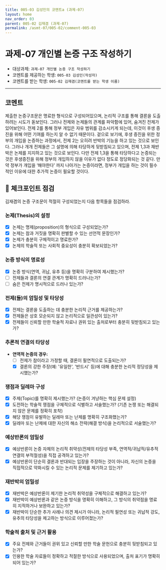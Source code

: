 ```yaml
---
title: 005-03 김성민의 코멘트a (과제-07)
layout: home
nav_order: 03
parent: 005-02 김재겸 (과제-07)
permalink: /asmt-07/005-02/comment-005-03
---
```


# 과제-07 개인별 논증 구조 작성하기

- 대상과제: `과제-07 개인별 논증 구조 작성하기`
- 코멘트를 제공하는 학생: `005-03 김성민(작성자)`
- 코멘트를 받는 학생: `005-02 김재겸(코멘트를 받는 학생 이름)`

---

## 코멘트

제출한 논증구조문은 명료한 형식으로 구성되어있으며, 논리적 구조를 통해 결론을 도출하려는 시도가 돋보인다. 그러나 전제와 논제들의 관계를 파악함에 있어, 숨겨진 전제가 있어보인다. 전제 2를 통해 정부 개입은 자유 범위를 감소시키게 되는데, 이것이 후생 증진을 위해 어떤 기여를 하는지 알 수 없기 때문이다. 겉으로 보기에, 후생 증진을 위한 정부의 개입을 논증하는 과정에서, 전제 2는 오히려 반박의 기능을 하고 있는 것으로 보인다. 그러나 개개 전제들은 그 설명에 의해 타당하게 뒷받침되고 있으며, 전제 1,3과 재반박은 논제를 지지하고 있는 것으로 보인다. 다만 전제 1,3을 통해 타당하다고 논증되는 것은 후생증진을 위해 정부의 개입하지 않을 이유가 없다 정도로 정당화되는 것 같다. 만약 정부가 개입을 ‘해야한다’ 까지 나아가는 논증이라면, 정부가 개입을 하는 것이 필수적인 이유에 대한 추가적 논증이 필요할 것이다.

## 📌 체크포인트 점검

김재겸의 논증 구조문이 적절히 구성되었는지 다음 항목들을 점검하라.

### **논제(Thesis)의 설정**
- [x] 논제는 명제(proposition)의 형식으로 구성되었는가?
- [x] 논제는 참과 거짓을 명확히 판별할 수 있는 선언적 문장인가?
- [x] 논제가 충분히 구체적이고 명료한가?
- [x] 논제의 학술적 또는 사회적 중요성이 충분히 확보되었는가?

### **논증 방식의 명료성**
- [x] 논증 방식(연역, 귀납, 유추 등)을 명확히 구분하여 제시했는가?
- [ ] 전제들과 결론의 연결 관계가 명확히 드러나는가?
- [ ] 숨은 전제가 명시적으로 드러나 있는가?

### **전제(들)의 엄밀성 및 타당성**
- [x] 전제는 결론을 도출하는 데 충분한 논리적 근거를 제공하는가?
- [x] 전제들은 상호 모순되지 않고 논리적으로 일관성이 있는가?
- [x] 전제들이 신뢰할 만한 학술적 자료나 권위 있는 출처로부터 충분히 뒷받침되고 있는가?

### **추론적 연결의 타당성**
- **연역적 논증의 경우:**
  - [ ] 전제가 참이라고 가정할 때, 결론이 필연적으로 도출되는가?
  - [x] 결론의 강한 주장(예: '유일한', '반드시' 등)에 대해 충분한 논리적 정당성을 제시했는가?

### **쟁점과 딜레마 구성**
- [x] 주제(Topic)를 명확히 제시했는가? (논증이 겨냥하는 핵심 문제 설정)
- [x] 도전하는 학술적 쟁점을 구체적으로 식별하고 서술했는가? (기존 논쟁 또는 해결되지 않은 문제를 정확히 포착)
- [x] 해당 쟁점이 유발하는 딜레마 또는 난제를 명확히 구조화했는가?
- [x] 딜레마 또는 난제에 대한 자신의 해소 전략(해결 방식)을 논리적으로 서술했는가?

### **예상반론의 엄밀성**
- [x] 예상반론이 논증 자체의 논리적 취약성(전제의 타당성 부족, 연역적/귀납적/유추적 연결의 부적절성)을 직접 공격하고 있는가?
- [x] 예상반론이 단순히 결론과 반대되는 입장을 주장하는 것이 아니라, 자신의 논증을 직접적으로 약화시킬 수 있는 논리적 문제를 제기하고 있는가?

### **재반박의 엄밀성**
- [x] 재반박은 예상반론이 제기한 논리적 취약성을 구체적으로 해결하고 있는가?
- [x] 재반박이 예상반론과 같은 논증 방식을 명확히 이해하고, 그 방식의 취약점을 명료히 지적하거나 보완하고 있는가?
- [x] 재반박이 단순한 추가 사례나 의견 제시가 아니라, 논리적 필연성 또는 귀납적 강도, 유추의 타당성을 제고하는 방식으로 이루어졌는가?

### **학술적 출처 및 근거 활용**
- [x] 주요 전제와 근거들이 권위 있고 신뢰할 만한 학술 문헌으로 충분히 뒷받침되고 있는가?
- [x] 인용한 학술 자료들이 정확하고 적절한 방식으로 사용되었으며, 출처 표기가 명확히 되어 있는가?
